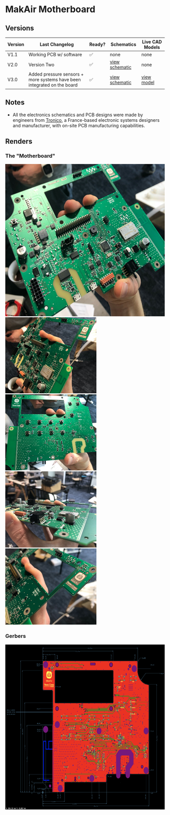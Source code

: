 # MakAir Motherboard

## Versions

| Version | Last Changelog | Ready? | Schematics | Live CAD Models |
| ------- | -------------- | ------ | ---------- | --------------- |
| V1.1 | Working PCB w/ software | ✅ | none | none
| V2.0 | Version Two | ✅ | [view schematic](./src/schematics/Archives/V2/Electrical%20Schematics.pdf) | none
| V3.0 | Added pressure sensors + more systems have been integrated on the board | ✅ | [view schematic](./src/schematics/V3/Electrical%20Schematics.pdf) | [view model](https://a360.co/3eaMoN0)

## Notes

* All the electronics schematics and PCB designs were made by engineers from [Tronico](https://www.tronico-alcen.com/en), a France-based electronic systems designers and manufacturer, with on-site PCB manufacturing capabilities.

## Renders

### The "Motherboard"

<p>
  <img alt="Motherboard Picture" src="./res/schemes/V3/Motherboard%20(Picture%201).jpg" height="480">
  <img alt="Motherboard Picture" src="./res/schemes/V3/Motherboard%20(Picture%202).jpg" height="240">
  <img alt="Motherboard Picture" src="./res/schemes/V3/Motherboard%20(Picture%203).jpg" height="240">
  <img alt="Motherboard Picture" src="./res/schemes/V3/Motherboard%20(Picture%204).jpg" height="240">
  <img alt="Motherboard Picture" src="./res/schemes/V3/Motherboard%20(Picture%205).jpg" height="240">
</p>

### Gerbers

<p>
  <img alt="Gerbers View" src="./res/schemes/V3/Gerbers%20(View%201).png" height="520">
</p>
